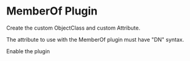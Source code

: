 # MemberOf Plugin

Create the custom ObjectClass and custom Attribute.

The attribute to use with the MemberOf plugin must have "DN" syntax.

Enable the plugin
